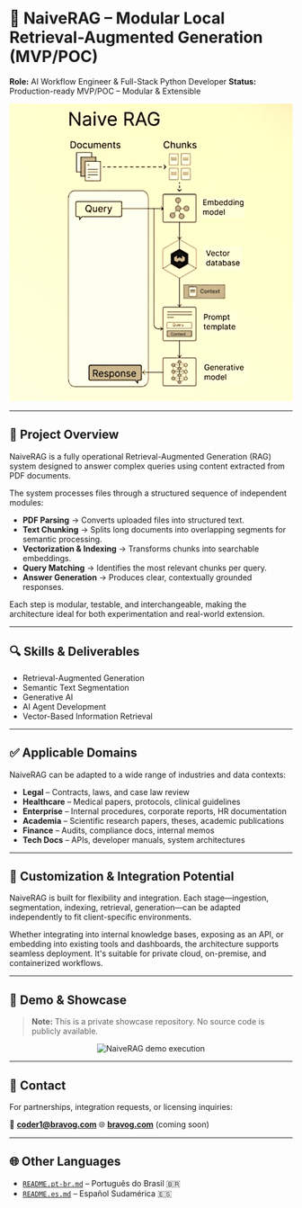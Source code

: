 # 📂 NaiveRAG – Modular Local Retrieval-Augmented Generation (MVP/POC)

**Role:** AI Workflow Engineer & Full-Stack Python Developer
**Status:** Production-ready MVP/POC – Modular & Extensible

![Naive RAG Diagram](assets/naiveRAG.png)

---

## 📘 Project Overview

NaiveRAG is a fully operational Retrieval-Augmented Generation (RAG) system designed to answer complex queries using content extracted from PDF documents.

The system processes files through a structured sequence of independent modules:

* **PDF Parsing** → Converts uploaded files into structured text.
* **Text Chunking** → Splits long documents into overlapping segments for semantic processing.
* **Vectorization & Indexing** → Transforms chunks into searchable embeddings.
* **Query Matching** → Identifies the most relevant chunks per query.
* **Answer Generation** → Produces clear, contextually grounded responses.

Each step is modular, testable, and interchangeable, making the architecture ideal for both experimentation and real-world extension.

---

## 🔍 Skills & Deliverables

* Retrieval-Augmented Generation
* Semantic Text Segmentation
* Generative AI
* AI Agent Development
* Vector-Based Information Retrieval

---

## ✅ Applicable Domains

NaiveRAG can be adapted to a wide range of industries and data contexts:

* **Legal** – Contracts, laws, and case law review
* **Healthcare** – Medical papers, protocols, clinical guidelines
* **Enterprise** – Internal procedures, corporate reports, HR documentation
* **Academia** – Scientific research papers, theses, academic publications
* **Finance** – Audits, compliance docs, internal memos
* **Tech Docs** – APIs, developer manuals, system architectures

---

## 🔧 Customization & Integration Potential

NaiveRAG is built for flexibility and integration. Each stage—ingestion, segmentation, indexing, retrieval, generation—can be adapted independently to fit client-specific environments.

Whether integrating into internal knowledge bases, exposing as an API, or embedding into existing tools and dashboards, the architecture supports seamless deployment. It's suitable for private cloud, on-premise, and containerized workflows.

---

## 👀 Demo & Showcase

> **Note:** This is a private showcase repository.
> No source code is publicly available.

<p align="center">
  <img src="assets/demo.gif" alt="NaiveRAG demo execution" width="600"/>
</p>

---

## 📩 Contact

For partnerships, integration requests, or licensing inquiries:

📧 **[coder1@bravog.com](mailto:coder1@bravog.com)**
🌐 **[bravog.com](https://bravog.com)** (coming soon)

---

## 🌐 Other Languages

* [`README.pt-br.md`](README.pt-br.md) – Português do Brasil 🇧🇷
* [`README.es.md`](README.es.md) – Español Sudamérica 🇪🇸

